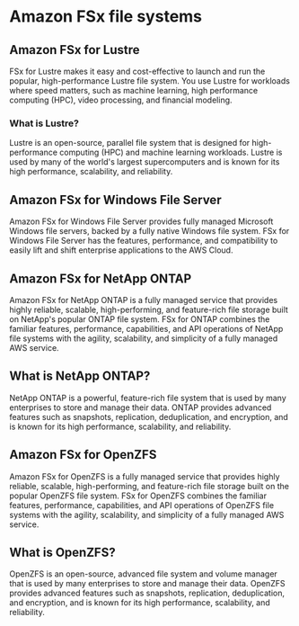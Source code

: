 # Amazon FSx file systems

## Amazon FSx for Lustre

FSx for Lustre makes it easy and cost-effective to launch and run the popular, high-performance Lustre file system. You use Lustre for workloads where speed matters, such as machine learning, high performance computing (HPC), video processing, and financial modeling.

### What is Lustre?

Lustre is an open-source, parallel file system that is designed for high-performance computing (HPC) and machine learning workloads. Lustre is used by many of the world's largest supercomputers and is known for its high performance, scalability, and reliability.

## Amazon FSx for Windows File Server

Amazon FSx for Windows File Server provides fully managed Microsoft Windows file servers, backed by a fully native Windows file system. FSx for Windows File Server has the features, performance, and compatibility to easily lift and shift enterprise applications to the AWS Cloud.

## Amazon FSx for NetApp ONTAP

Amazon FSx for NetApp ONTAP is a fully managed service that provides highly reliable, scalable, high-performing, and feature-rich file storage built on NetApp's popular ONTAP file system. FSx for ONTAP combines the familiar features, performance, capabilities, and API operations of NetApp file systems with the agility, scalability, and simplicity of a fully managed AWS service.

## What is NetApp ONTAP?

NetApp ONTAP is a powerful, feature-rich file system that is used by many enterprises to store and manage their data. ONTAP provides advanced features such as snapshots, replication, deduplication, and encryption, and is known for its high performance, scalability, and reliability.

## Amazon FSx for OpenZFS

Amazon FSx for OpenZFS is a fully managed service that provides highly reliable, scalable, high-performing, and feature-rich file storage built on the popular OpenZFS file system. FSx for OpenZFS combines the familiar features, performance, capabilities, and API operations of OpenZFS file systems with the agility, scalability, and simplicity of a fully managed AWS service.

## What is OpenZFS?

OpenZFS is an open-source, advanced file system and volume manager that is used by many enterprises to store and manage their data. OpenZFS provides advanced features such as snapshots, replication, deduplication, and encryption, and is known for its high performance, scalability, and reliability.
